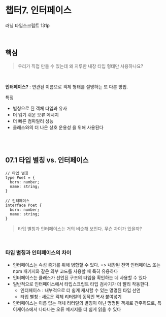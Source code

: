 # 챕터7. 인터페이스

러닝 타입스크립트 131p

<br/>

## 핵심

> 우리가 직접 만들 수 있는데
> 왜 지루한 내장 티입 형태만 사용하나요?

<br/>

**인터페이스?** : 연관된 이름으로 객체 형태를 설명하는 또 다른 방법.

특징

- 별칭으로 된 객체 타입과 유사
- 더 읽기 쉬운 오류 메시지
- 더 빠른 컴파일러 성능
- 클래스와의 더 나은 상호 운용성
  을 위해 사용된다

<br/>
<br/>

## 07.1 타입 별칭 vs. 인터페이스

```
// 타입 별칭
type Poet = {
  born: number;
  name: string;
}

// 인터페이스
interface Poet {
  born: number;
  name: string;
}
```

> 타입 별칭과 인터페이스는 거의 비슷해 보인다. 무슨 차이가 있을까?

<br/>

### 타입 별칭과 인터페이스의 차이

- 인터페이스는 속성 증가를 위해 병합할 수 있다. => 내장된 전역 인터페이스 또는 npm 패키지와 같은 외부 코드를 사용할 때 특히 유용하다
- 인터페이스는 클래스가 선언된 구조의 타입을 확인하는 데 사용할 수 있다
- 일반적으로 인터페이스에서 타입스크립트 타입 검사기가 더 빨리 작동한다.
  - 인터페이스 : 내부적으로 더 쉽게 캐시할 수 있는 명명된 타입 선언
  - 타입 별칭 : 새로운 객체 리터럴의 동적인 복사 붙여넣기
- 인터페이스는 이름 없는 객체 리터럴의 별칭이 아닌 명명된 객체로 간주하므로, 특이케이스에서 나타나는 오류 메시지를 더 쉽게 읽을 수 있다
